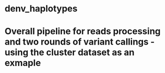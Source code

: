 # denv_haplotypes
# Overall pipeline for reads processing and two rounds of variant callings - using the cluster dataset as an exmaple
